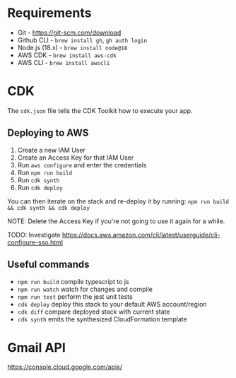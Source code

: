 # Requirements

- Git - https://git-scm.com/download
- Github CLI - `brew install gh`, `gh auth login`
- Node.js (18.x) - `brew install node@18`
- AWS CDK - `brew install aws-cdk`
- AWS CLI - `brew install awscli`

# CDK

The `cdk.json` file tells the CDK Toolkit how to execute your app.

## Deploying to AWS

1. Create a new IAM User
2. Create an Access Key for that IAM User
3. Run `aws configure` and enter the credentials
4. Run `npm run build`
5. Run `cdk synth`
6. Run `cdk deploy`

You can then iterate on the stack and re-deploy it by running:
`npm run build && cdk synth && cdk deploy`

NOTE: Delete the Access Key if you're not going to use it again for a while.

TODO: Investigate https://docs.aws.amazon.com/cli/latest/userguide/cli-configure-sso.html

## Useful commands

- `npm run build` compile typescript to js
- `npm run watch` watch for changes and compile
- `npm run test` perform the jest unit tests
- `cdk deploy` deploy this stack to your default AWS account/region
- `cdk diff` compare deployed stack with current state
- `cdk synth` emits the synthesized CloudFormation template

# Gmail API

https://console.cloud.google.com/apis/
